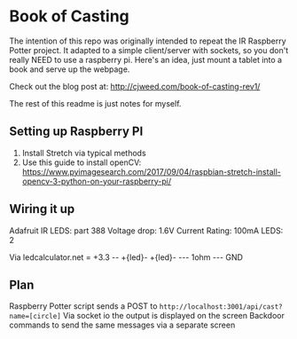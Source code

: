 # Book of Casting

The intention of this repo was originally intended to repeat the IR Raspberry Potter project.  It adapted to a simple client/server with sockets, so you don't really NEED to use a raspberry pi.  Here's an idea, just mount a tablet into a book and serve up the webpage.

Check out the blog post at: http://cjweed.com/book-of-casting-rev1/

The rest of this readme is just notes for myself.

## Setting up Raspberry PI

1. Install Stretch via typical methods
2. Use this guide to install openCV: https://www.pyimagesearch.com/2017/09/04/raspbian-stretch-install-opencv-3-python-on-your-raspberry-pi/


## Wiring it up

Adafruit IR LEDS:
part 388
Voltage drop: 1.6V
Current Rating: 100mA
LEDS: 2

Via ledcalculator.net =
+3.3 -- +{led}- +{led}- --- 1ohm --- GND

## Plan
Raspberry Potter script sends a POST to `http://localhost:3001/api/cast?name=[circle]`
Via socket io the output is displayed on the screen
Backdoor commands to send the same messages via a separate screen